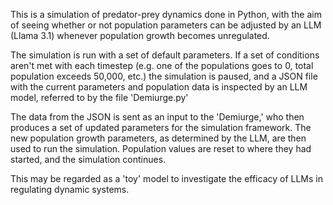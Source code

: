 This is a simulation of predator-prey dynamics done in Python, with the aim of seeing whether or not population parameters can be adjusted by an LLM (Llama 3.1) whenever population growth becomes unregulated. 

The simulation is run with a set of default parameters. If a set of conditions aren't met with each timestep (e.g. one of the populations goes to 0, total population exceeds 50,000, etc.) the simulation is paused, and a JSON file with the current parameters and population data is inspected by an LLM model, referred to by the file 'Demiurge.py'

The data from the JSON is sent as an input to the 'Demiurge,' who then produces a set of updated parameters for the simulation framework. The new population growth parameters, as determined by the LLM, are then used to run the simulation. Population values are reset to where they had started, and the simulation continues. 

This may be regarded as a 'toy' model to investigate the efficacy of LLMs in regulating dynamic systems. 
